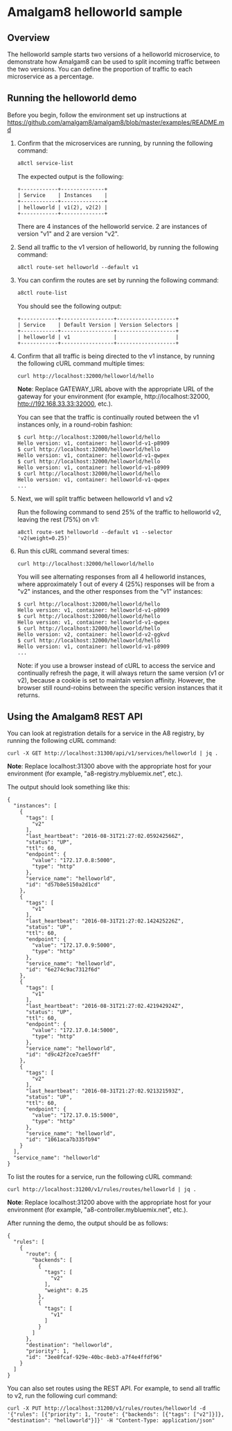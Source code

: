 # Amalgam8 helloworld sample

## Overview

The helloworld sample starts two versions of a helloworld microservice, to demonstrate how Amalgam8 can be used to split 
incoming traffic between the two versions. You can define the proportion of traffic to each microservice as a percentage.

## Running the helloworld demo

Before you begin, follow the environment set up instructions at https://github.com/amalgam8/amalgam8/blob/master/examples/README.md

1. Confirm that the microservices are running, by running the following command:

    ```bash
    a8ctl service-list
    ```
    
    The expected output is the following:
    
    ```
    +------------+--------------+
    | Service    | Instances    |
    +------------+--------------+
    | helloworld | v1(2), v2(2) |
    +------------+--------------+
    ```

    There are 4 instances of the helloworld service. 2 are instances of version "v1" and 2 are version "v2". 

1. Send all traffic to the v1 version of helloworld, by running the following command:

    ```
    a8ctl route-set helloworld --default v1
    ```

1. You can confirm the routes are set by running the following command:

    ```bash
    a8ctl route-list
    ```

    You should see the following output:

    ```
    +------------+-----------------+-------------------+
    | Service    | Default Version | Version Selectors |
    +------------+-----------------+-------------------+
    | helloworld | v1              |                   |
    +------------+-----------------+-------------------+
    ```

1. Confirm that all traffic is being directed to the v1 instance, by running the following cURL command multiple times:

    ```
    curl http://localhost:32000/helloworld/hello
    ```

    **Note**: Replace GATEWAY_URL above with the appropriate URL of the gateway
    for your environment (for example, http://localhost:32000, http://192.168.33.33:32000, etc.).

    You can see that the traffic is continually routed between the v1 instances only, in a round-robin fashion:

    ```
    $ curl http://localhost:32000/helloworld/hello
    Hello version: v1, container: helloworld-v1-p8909
    $ curl http://localhost:32000/helloworld/hello
    Hello version: v1, container: helloworld-v1-qwpex
    $ curl http://localhost:32000/helloworld/hello
    Hello version: v1, container: helloworld-v1-p8909
    $ curl http://localhost:32000/helloworld/hello
    Hello version: v1, container: helloworld-v1-qwpex
    ...
    ```

1. Next, we will split traffic between helloworld v1 and v2

    Run the following command to send 25% of the traffic to helloworld v2, leaving the rest (75%) on v1:
    
    ```
    a8ctl route-set helloworld --default v1 --selector 'v2(weight=0.25)'
    ```

1. Run this cURL command several times:

    ```
    curl http://localhost:32000/helloworld/hello
    ```

    You will see alternating responses from all 4 helloworld instances, where approximately 1 out of every 4 (25%) responses
    will be from a "v2" instances, and the other responses from the "v1" instances:

    ```
    $ curl http://localhost:32000/helloworld/hello
    Hello version: v1, container: helloworld-v1-p8909
    $ curl http://localhost:32000/helloworld/hello
    Hello version: v1, container: helloworld-v1-qwpex
    $ curl http://localhost:32000/helloworld/hello
    Hello version: v2, container: helloworld-v2-ggkvd
    $ curl http://localhost:32000/helloworld/hello
    Hello version: v1, container: helloworld-v1-p8909
    ...
    ```

    Note: if you use a browser instead of cURL to access the service and continually refresh the page, 
    it will always return the same version (v1 or v2), because a cookie is set to maintain version affinity.
    However, the browser still round-robins between the specific version instances that it returns.

## Using the Amalgam8 REST API

You can look at registration details for a service in the A8 registry, by running the following cURL command:

```
curl -X GET http://localhost:31300/api/v1/services/helloworld | jq .
```

**Note**: Replace localhost:31300 above with the appropriate host
for your environment (for example, "a8-registry.mybluemix.net", etc.).

The output should look something like this:

```
{
  "instances": [
    {
      "tags": [
        "v2"
      ],
      "last_heartbeat": "2016-08-31T21:27:02.059242566Z",
      "status": "UP",
      "ttl": 60,
      "endpoint": {
        "value": "172.17.0.8:5000",
        "type": "http"
      },
      "service_name": "helloworld",
      "id": "d57b8e5150a2d1cd"
    },
    {
      "tags": [
        "v1"
      ],
      "last_heartbeat": "2016-08-31T21:27:02.142425226Z",
      "status": "UP",
      "ttl": 60,
      "endpoint": {
        "value": "172.17.0.9:5000",
        "type": "http"
      },
      "service_name": "helloworld",
      "id": "6e274c9ac7312f6d"
    },
    {
      "tags": [
        "v1"
      ],
      "last_heartbeat": "2016-08-31T21:27:02.421942924Z",
      "status": "UP",
      "ttl": 60,
      "endpoint": {
        "value": "172.17.0.14:5000",
        "type": "http"
      },
      "service_name": "helloworld",
      "id": "d9c42f2ce7cae5ff"
    },
    {
      "tags": [
        "v2"
      ],
      "last_heartbeat": "2016-08-31T21:27:02.921321593Z",
      "status": "UP",
      "ttl": 60,
      "endpoint": {
        "value": "172.17.0.15:5000",
        "type": "http"
      },
      "service_name": "helloworld",
      "id": "1061aca7b335fb94"
    }
  ],
  "service_name": "helloworld"
}
```

To list the routes for a service, run the following cURL command:

```
curl http://localhost:31200/v1/rules/routes/helloworld | jq .
```

**Note**: Replace localhost:31200 above with the appropriate host
for your environment (for example, "a8-controller.mybluemix.net", etc.).

After running the demo, the output should be as follows:

```
{
  "rules": [
    {
      "route": {
        "backends": [
          {
            "tags": [
              "v2"
            ],
            "weight": 0.25
          },
          {
            "tags": [
              "v1"
            ]
          }
        ]
      },
      "destination": "helloworld",
      "priority": 1,
      "id": "3ee8fcaf-929e-40bc-8eb3-a7f4e4ffdf96"
    }
  ]
}
```

You can also set routes using the REST API. For example, to send all traffic to v2, run the following curl command:

```
curl -X PUT http://localhost:31200/v1/rules/routes/helloworld -d '{"rules": [{"priority": 1, "route": {"backends": [{"tags": ["v2"]}]}, "destination": "helloworld"}]}' -H "Content-Type: application/json"
```
